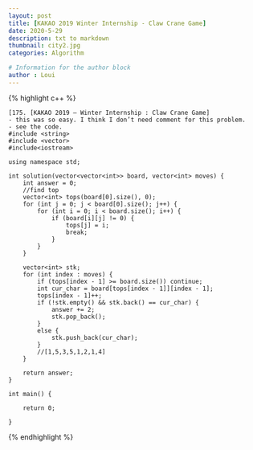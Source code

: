 ```yaml
---
layout: post
title: [KAKAO 2019 Winter Internship - Claw Crane Game]
date: 2020-5-29
description: txt to markdown
thumbnail: city2.jpg
categories: Algorithm

# Information for the author block
author : Loui
---
```


{% highlight c++ %}

	﻿[175. [KAKAO 2019 – Winter Internship : Claw Crane Game]
	- this was so easy. I think I don’t need comment for this problem.
	- see the code.
	#include <string>
	#include <vector>
	#include<iostream>
	
	using namespace std;
	
	int solution(vector<vector<int>> board, vector<int> moves) {
		int answer = 0;
		//find top
		vector<int> tops(board[0].size(), 0);
		for (int j = 0; j < board[0].size(); j++) {
			for (int i = 0; i < board.size(); i++) {
				if (board[i][j] != 0) {
					tops[j] = i;
					break;
				}
			}
		}
	
		vector<int> stk;
		for (int index : moves) {
			if (tops[index - 1] >= board.size()) continue;
			int cur_char = board[tops[index - 1]][index - 1];
			tops[index - 1]++;
			if (!stk.empty() && stk.back() == cur_char) {
				answer += 2;
				stk.pop_back();
			}
			else {
				stk.push_back(cur_char);
			}
			//[1,5,3,5,1,2,1,4]
		}
	
		return answer;
	}
	
	int main() {
	
		return 0;
		
	}
	
	
{% endhighlight %}


